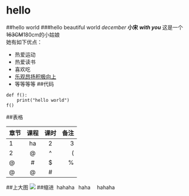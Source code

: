 # hello
##hello world
###hello beautiful world
*december*
**小宋**
***with you***
这是一个~~163CM~~180cm的小姑娘  
她有如下优点：
* 热爱运动
* 热爱读书
* 喜欢吃
* <u>乐观昂扬积极向上</u>
* 等等等等
##代码  
```
def f():
	print("hello world")
f()
```
##表格  

|章节|课程|课时|备注|
|:-|:-:|:-:|-:|
|1|ha|2|3|
|2|@|^|(|
|@|#|$|%|
|@|@|#|[](https://www.qingting.fm/channels/172300/programs/4985484/)|
##上大图
![](D:\私藏\002.jpg)
##缩进
&nbsp;hahaha
&ensp;haha
&emsp;hahaha